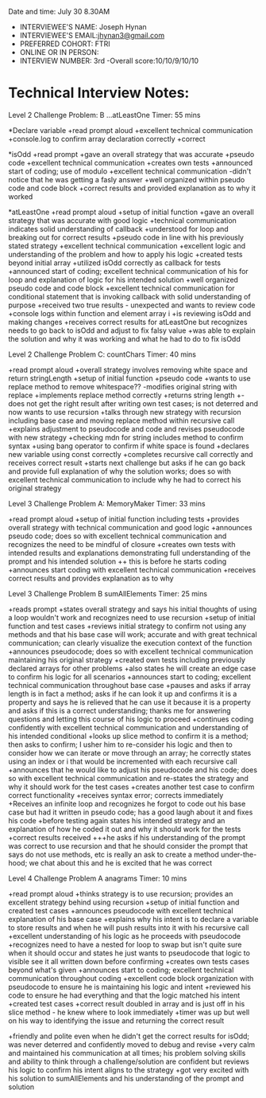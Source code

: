 Date and time: July 30 8.30AM

- INTERVIEWEE'S NAME: Joseph Hynan
- INTERVIEWEE'S EMAIL:jhynan3@gmail.com
- PREFERRED COHORT: FTRI
- ONLINE OR IN PERSON:
- INTERVIEW NUMBER: 3rd
  -Overall score:10/10/9/10/10

# Technical Interview Notes:

Level 2 Challenge
Problem: B ...atLeastOne
Timer: 55 mins

\*Declare variable
+read prompt aloud
+excellent technical communication
+console.log to confirm array declaration correctly
+correct

\*isOdd
+read prompt
+gave an overall strategy that was accurate
+pseudo code
+excellent technical communication
+creates own tests
+announced start of coding; use of modulo
+excellent technical communication
-didn't notice that he was getting a fasly answer
+well organized within pseudo code and code block
+correct results and provided explanation as to why it worked

\*atLeastOne
+read prompt aloud
+setup of initial function
+gave an overall strategy that was accurate with good logic
+technical communication indicates solid understanding of callback
+understood for loop and breaking out for correct results
+pseudo code in line with his previously stated strategy
+excellent technical communication
+excellent logic and understanding of the problem and how to apply his logic
+created tests beyond initial array
+utilized isOdd correctly as callback for tests
+announced start of coding; excellent technical communication of his for loop and explanation of logic for his intended solution
+well organized pseudo code and code block
+excellent technical communication for conditional statement that is invoking callback with solid understanding of purpose
+received two true results - unexpected and wants to review code
+console logs within function and element array i
+is reviewing isOdd and making changes
+receives correct results for atLeastOne but recognizes needs to go back to isOdd and adjust to fix falsy value
+was able to explain the solution and why it was working and what he had to do to fix isOdd

Level 2 Challenge
Problem C: countChars
Timer: 40 mins

+read prompt aloud
+overall strategy involves removing white space and return stringLength
+setup of initial function
+pseudo code
+wants to use replace method to remove whitespace??
-modifies original string with replace
+implements replace method correctly
+returns string length
+-does not get the right result after writing own test cases; is not deterred and now wants to use recursion
+talks through new strategy with recursion including base case and moving replace method within recursive call
+explains adjustment to pseudocode and code and revises pseudocode with new strategy
+checking mdn for string includes method to confirm syntax
+using bang operator to confirm if white space is found
+declares new variable using const correctly
+completes recursive call correctly and receives correct result
+starts next challenge but asks if he can go back and provide full explanation of why the solution works; does so with excellent technical communication to include why he had to correct his original strategy

Level 3 Challenge
Problem A: MemoryMaker
Timer: 33 mins

+read prompt aloud
+setup of initial function including tests
+provides overall strategy with technical communication and good logic
+announces pseudo code; does so with excellent technical communication and recognizes the need to be mindful of closure
+creates own tests with intended results and explanations demonstrating full understanding of the prompt and his intended solution ++ this is before he starts coding
+announces start coding with excellent technical communication
+receives correct results and provides explanation as to why

Level 3 Challenge
Problem B sumAllElements
Timer: 25 mins

+reads prompt
+states overall strategy and says his initial thoughts of using a loop wouldn't work and recognizes need to use recursion
+setup of initial function and test cases
+reviews initial strategy to confirm not using any methods and that his base case will work; accurate and with great technical communication; can clearly visualize the execution context of the function
+announces pseudocode; does so with excellent technical communication maintaining his original strategy
+created own tests including previously declared arrays for other problems
+also states he will create an edge case to confirm his logic for all scenarios
+announces start to coding; excellent technical communication throughout base case
+pauses and asks if array length is in fact a method; asks if he can look it up and confirms it is a property and says he is relieved that he can use it because it is a property and asks if this is a correct understanding; thanks me for answering questions and letting this course of his logic to proceed
+continues coding confidently with excellent technical communication and understanding of his intended conditional
+looks up slice method to confirm it is a method; then asks to confirm; I usher him to re-consider his logic and then to consider how we can iterate or move through an array; he correctly states using an index or i that would be incremented with each recursive call
+announces that he would like to adjust his pseudocode and his code; does so with excellent technical communication and re-states the strategy and why it should work for the test cases
+creates another test case to confirm correct functionality
+receives syntax error; corrects immediately
+Receives an infinite loop and recognizes he forgot to code out his base case but had it written in pseudo code; has a good laugh about it and fixes his code
+before testing again states his intended strategy and an explanation of how he coded it out and why it should work for the tests
+correct results received
+++he asks if his understanding of the prompt was correct to use recursion and that he should consider the prompt that says do not use methods, etc is really an ask to create a method under-the-hood; we chat about this and he is excited that he was correct

Level 4 Challenge
Problem A anagrams
Timer: 10 mins

+read prompt aloud
+thinks strategy is to use recursion; provides an excellent strategy behind using recursion
+setup of initial function and created test cases
+announces pseudocode with excellent technical explanation of his base case
+explains why his intent is to declare a variable to store results and when he will push results into it with his recursive call
+excellent understanding of his logic as he proceeds with pseudocode
+recognizes need to have a nested for loop to swap but isn't quite sure when it should occur and states he just wants to pseudocode that logic to visible see it all written down before confirming
+creates own tests cases beyond what's given
+announces start to coding; excellent technical communication throughout coding
+excellent code block organization with pseudocode to ensure he is maintaining his logic and intent
+reviewed his code to ensure he had everything and that the logic matched his intent
+created test cases
+correct result doubled in array and is just off in his slice method - he knew where to look immediately
+timer was up but well on his way to identifying the issue and returning the correct result

+friendly and polite even when he didn't get the correct results for isOdd; was never deterred and confidently moved to debug and revise
+very calm and maintained his communication at all times; his problem solving skills and ability to think through a challenge/solution are confident but reviews his logic to confirm his intent aligns to the strategy
+got very excited with his solution to sumAllElements and his understanding of the prompt and solution
